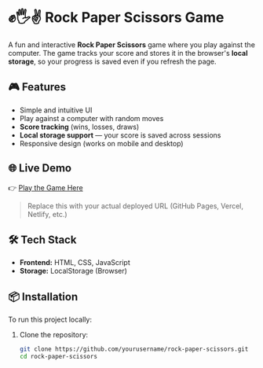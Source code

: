 # ✊🖐✌️ Rock Paper Scissors Game


A fun and interactive **Rock Paper Scissors** game where you play against the computer. The game tracks your score and stores it in the browser's **local storage**, so your progress is saved even if you refresh the page.

## 🎮 Features

- Simple and intuitive UI
- Play against a computer with random moves
- **Score tracking** (wins, losses, draws)
- **Local storage support** — your score is saved across sessions
- Responsive design (works on mobile and desktop)

## 🌐 Live Demo

👉 [Play the Game Here](https://alphaone2468.github.io/Rock-Paper-Scissor-Game/)  
> Replace this with your actual deployed URL (GitHub Pages, Vercel, Netlify, etc.)

## 🛠️ Tech Stack

- **Frontend:** HTML, CSS, JavaScript  
- **Storage:** LocalStorage (Browser)

## 📦 Installation

To run this project locally:

1. Clone the repository:

   ```bash
   git clone https://github.com/yourusername/rock-paper-scissors.git
   cd rock-paper-scissors
